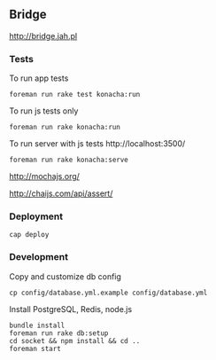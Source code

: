 ## Bridge

http://bridge.jah.pl

### Tests

To run app tests

```
foreman run rake test konacha:run
```

To run js tests only

```
foreman run rake konacha:run
```

To run server with js tests http://localhost:3500/

```
foreman run rake konacha:serve
```

http://mochajs.org/

http://chaijs.com/api/assert/


### Deployment

```
cap deploy
```

### Development

Copy and customize db config

```
cp config/database.yml.example config/database.yml
```

Install PostgreSQL, Redis, node.js

```
bundle install
foreman run rake db:setup
cd socket && npm install && cd ..
foreman start
```
